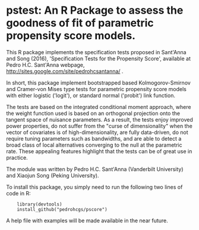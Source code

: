 # pstest: An R Package to assess the goodness of fit of parametric propensity score models.


This R package implements the specification tests proposed in Sant'Anna and
Song (2016), 'Specification Tests for the Propensity Score', available at
Pedro H.C. Sant'Anna webpage, http://sites.google.com/site/pedrohcsantanna/ .


In short, this package implement bootstrapped based Kolmogorov-Smirnov and Cramer-von Mises type tests for parametric propensity score models with either logistic ('logit'), or standard normal ('probit') link function.


The tests are based on the integrated conditional moment approach, where the weight function used is based on an orthogonal projection onto the tangent space of nuisance parameters. As a result, the tests enjoy improved power properties, do not suffer from the "curse of dimensionality" when the vector of covariates is of high-dimensionality, are fully data-driven, do not require tuning parameters such as bandwidths, and are able to detect a broad class of local alternatives converging to the null at the parametric rate. These appealing features highlight that the tests can be of great use in practice.


The module was written by Pedro H.C. Sant'Anna (Vanderbilt University) and Xiaojun Song (Peking University).

To install this package, you simply need to run the following two lines of code in R:

        library(devtools)
        install_github("pedrohcgs/pscore")


A help file with examples will be made available in the near future.
